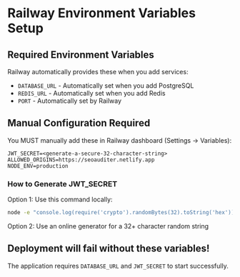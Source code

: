 # Railway Environment Variables Setup

## Required Environment Variables

Railway automatically provides these when you add services:
- `DATABASE_URL` - Automatically set when you add PostgreSQL
- `REDIS_URL` - Automatically set when you add Redis
- `PORT` - Automatically set by Railway

## Manual Configuration Required

You MUST manually add these in Railway dashboard (Settings → Variables):

```
JWT_SECRET=<generate-a-secure-32-character-string>
ALLOWED_ORIGINS=https://seoauditer.netlify.app
NODE_ENV=production
```

### How to Generate JWT_SECRET

Option 1: Use this command locally:
```bash
node -e "console.log(require('crypto').randomBytes(32).toString('hex'))"
```

Option 2: Use an online generator for a 32+ character random string

## Deployment will fail without these variables!

The application requires `DATABASE_URL` and `JWT_SECRET` to start successfully.